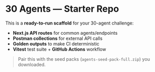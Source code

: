 # 30 Agents — Starter Repo

This is a **ready-to-run scaffold** for your 30-agent challenge:
- **Next.js API routes** for common agents/endpoints
- **Postman collections** for external API calls
- **Golden outputs** to make CI deterministic
- **Vitest** test suite + **GitHub Actions** workflow

> Pair this with the seed packs (`agents-seed-pack-full.zip`) you downloaded.
